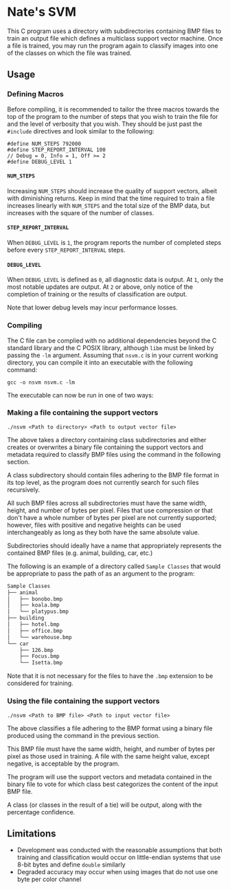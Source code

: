 # Nate's SVM

This C program uses a directory with subdirectories containing BMP files to train an output file which defines a multiclass support vector machine. Once a file is trained, you may run the program again to classify images into one of the classes 
on which the file was trained.

## Usage

### Defining Macros

Before compiling, it is recommended to tailor the three macros towards the top of the program to the number of steps 
that you wish to train the file for and the level of verbosity that you wish. They should be just past the `#include` 
directives and look similar to the following:

```
#define NUM_STEPS 792000
#define STEP_REPORT_INTERVAL 100
// Debug = 0, Info = 1, Off >= 2
#define DEBUG_LEVEL 1
```
#### `NUM_STEPS`

Increasing `NUM_STEPS` should increase the quality of support vectors, albeit with diminishing returns. Keep in mind 
that the time required to train a file increases linearly with `NUM_STEPS` and the total size of the BMP data, but 
increases with the square of the number of classes.

#### `STEP_REPORT_INTERVAL`

When `DEBUG_LEVEL` is `1`, the program reports the number of completed steps before every `STEP_REPORT_INTERVAL` steps.

#### `DEBUG_LEVEL`

When `DEBUG_LEVEL` is defined as `0`, all diagnostic data is output. At `1`, only the most notable updates are 
output. At `2` or above, only notice of the completion of training or the results of classification are output. 

Note that lower debug levels may incur performance losses.

### Compiling

The C file can be complied with no additional dependencies beyond the C standard library and the C POSIX library, 
although `libm` must be linked by passing the `-lm` argument.
Assuming that `nsvm.c` is in your current working directory, you can compile it into an executable with the 
following command:

`gcc -o nsvm nsvm.c -lm`

The executable can now be run in one of two ways:

### Making a file containing the support vectors

`./nsvm <Path to directory> <Path to output vector file>`

The above takes a directory containing class subdirectories and either creates or overwrites a binary 
file containing the support vectors and metadata required to classify BMP files using the command in the 
following section.

A class subdirectory should contain files adhering to the BMP file format in its top level, as the program does not 
currently search for such files recursively.

All such BMP files across all subdirectories must have the same width, height, and number of bytes per pixel. 
Files that use compression or that don't have a whole number of bytes per pixel are not currently supported; 
however, files with positive and negative heights can be used interchangeably as long as they both have the same 
absolute value.

Subdirectories should ideally have a name that appropriately represents the contained BMP files 
(e.g. animal, building, car, etc.)

The following is an example of a directory called `Sample Classes` that would be appropriate to pass the path of as an argument to the program:

```bash
Sample Classes
├── animal
│   ├── bonobo.bmp
│   ├── koala.bmp
│   └── platypus.bmp
├── building
│   ├── hotel.bmp
│   ├── office.bmp
│   └── warehouse.bmp
└── car
    ├── 126.bmp
    ├── Focus.bmp
    └── Isetta.bmp
```

Note that it is not necessary for the files to have the `.bmp` extension to be considered for training.

### Using the file containing the support vectors

`./nsvm <Path to BMP file> <Path to input vector file>`

The above classifies a file adhering to the BMP format using a binary file produced using the command in the 
previous section.

This BMP file must have the same width, height, and number of bytes per pixel as those used in training. 
A file with the same height value, except negative, is acceptable by the program.

The program will use the support vectors and metadata contained in the binary file to vote for which class best
categorizes the content of the input BMP file.

A class (or classes in the result of a tie) will be output, along with the percentage confidence.

## Limitations

* Development was conducted with the reasonable assumptions that both training and classification would occur 
on little-endian systems that use 8-bit bytes and define `double` similarly
* Degraded accuracy may occur when using images that do not use one byte per color channel
